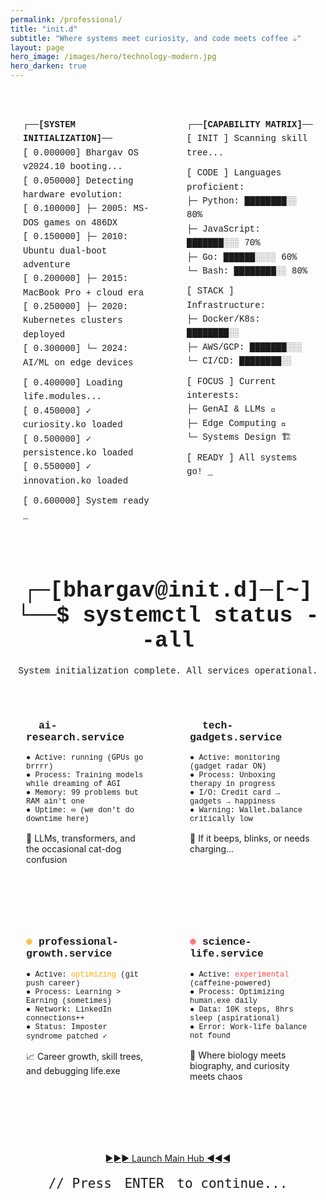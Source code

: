 ```yaml
---
permalink: /professional/
title: "init.d"
subtitle: "Where systems meet curiosity, and code meets coffee ☕"
layout: page
hero_image: /images/hero/technology-modern.jpg
hero_darken: true
---
```



<style>
@keyframes typing {
  from { width: 0 }
  to { width: 100% }
}

@keyframes blink {
  0%, 50% { opacity: 1 }
  51%, 100% { opacity: 0 }
}

.terminal {
  background: var(--terminal-bg);
  color: var(--terminal-text);
  font-family: 'Courier New', monospace;
  padding: 20px;
  border-radius: 8px;
  margin: 20px 0;
  border: 2px solid var(--terminal-border);
  box-shadow: 0 0 20px var(--terminal-shadow);
}

.boot-sequence {
  font-size: 14px;
  line-height: 1.6;
  margin-bottom: 20px;
}

.cursor::after {
  content: '_';
  animation: blink 1s infinite;
}

.service-card {
  background: linear-gradient(145deg, var(--card-bg), var(--bg-secondary));
  border: 1px solid var(--border-medium);
  border-radius: 12px;
  padding: 25px;
  margin: 15px 0;
  transition: all 0.3s ease;
  position: relative;
  overflow: hidden;
}

.service-card:hover {
  border-color: var(--terminal-text);
  box-shadow: 0 5px 20px var(--terminal-shadow);
  transform: translateY(-5px);
}

.service-card::before {
  content: '';
  position: absolute;
  top: 0;
  left: -100%;
  width: 100%;
  height: 2px;
  background: linear-gradient(90deg, transparent, var(--terminal-text), transparent);
  animation: scan 3s infinite;
}

@keyframes scan {
  0% { left: -100%; }
  100% { left: 100%; }
}

.status-indicator {
  display: inline-block;
  width: 10px;
  height: 10px;
  border-radius: 50%;
  margin-right: 10px;
  animation: pulse 2s infinite;
}

.status-ok { background: var(--terminal-text); }
.status-warning { background: #ffaa00; }
.status-info { background: var(--terminal-accent); }
.status-critical { background: #ff4444; }

@keyframes pulse {
  0%, 100% { opacity: 0.7; transform: scale(0.9); }
  50% { opacity: 1; transform: scale(1.1); }
}

.init-header {
  text-align: center;
  margin: 30px 0;
  font-family: 'Courier New', monospace;
}

.system-grid {
  display: grid;
  grid-template-columns: repeat(2, 1fr);
  gap: 20px;
  margin: 30px 0;
}

@media (max-width: 768px) {
  .system-grid {
    grid-template-columns: 1fr;
  }
}

.boot-complete {
  background: linear-gradient(135deg, #667eea 0%, #764ba2 100%);
  color: white;
  text-align: center;
  padding: 30px;
  border-radius: 15px;
  margin: 30px 0;
  position: relative;
  overflow: hidden;
}

.boot-complete::before {
  content: '';
  position: absolute;
  top: -50%;
  left: -50%;
  width: 200%;
  height: 200%;
  background: linear-gradient(45deg, transparent, rgba(255,255,255,0.1), transparent);
  animation: shine 3s infinite;
}

@keyframes shine {
  0% { transform: rotate(0deg); }
  100% { transform: rotate(360deg); }
}
</style>

<div style="display: grid; grid-template-columns: 1fr 1fr; gap: 20px; margin: 20px 0;">
  <!-- Left Terminal: System Boot & Life Journey -->
  <div class="terminal">
    <div class="boot-sequence">
      <div style="color: var(--terminal-accent); font-weight: bold;">┌──[SYSTEM INITIALIZATION]──</div>
      <div>[    0.000000] Bhargav OS v2024.10 booting...</div>
      <div>[    0.050000] Detecting hardware evolution:</div>
      <div>[    0.100000] ├─ 2005: MS-DOS games on 486DX</div>
      <div>[    0.150000] ├─ 2010: Ubuntu dual-boot adventure</div>
      <div>[    0.200000] ├─ 2015: MacBook Pro + cloud era</div>
      <div>[    0.250000] ├─ 2020: Kubernetes clusters deployed</div>
      <div>[    0.300000] └─ 2024: AI/ML on edge devices</div>
      <div style="margin-top: 10px;">[    0.400000] Loading life.modules...</div>
      <div>[    0.450000] ✓ curiosity.ko loaded</div>
      <div>[    0.500000] ✓ persistence.ko loaded</div>
      <div>[    0.550000] ✓ innovation.ko loaded</div>
      <div style="margin-top: 10px; color: var(--terminal-text);">[    0.600000] System ready <span class="cursor"></span></div>
    </div>
  </div>

  <!-- Right Terminal: Skills & Technology Stack -->
  <div class="terminal">
    <div class="boot-sequence">
      <div style="color: var(--terminal-secondary); font-weight: bold;">┌──[CAPABILITY MATRIX]──</div>
      <div>[  INIT  ] Scanning skill tree...</div>
      <div style="margin-top: 10px;">[  CODE  ] Languages proficient:</div>
      <div>         ├─ Python: ████████░░ 80%</div>
      <div>         ├─ JavaScript: ███████░░░ 70%</div>
      <div>         ├─ Go: ██████░░░░ 60%</div>
      <div>         └─ Bash: ████████░░ 80%</div>
      <div style="margin-top: 10px;">[  STACK ] Infrastructure:</div>
      <div>         ├─ Docker/K8s: ████████░░</div>
      <div>         ├─ AWS/GCP: ███████░░░</div>
      <div>         └─ CI/CD: ████████░░</div>
      <div style="margin-top: 10px;">[  FOCUS ] Current interests:</div>
      <div>         ├─ GenAI & LLMs 🤖</div>
      <div>         ├─ Edge Computing 📡</div>
      <div>         └─ Systems Design 🏗️</div>
      <div style="margin-top: 10px; color: var(--terminal-text);">[  READY ] All systems go! <span class="cursor"></span></div>
    </div>
  </div>
</div>

<style>
@media (max-width: 768px) {
  div[style*="grid-template-columns: 1fr 1fr"] {
    grid-template-columns: 1fr !important;
  }
}
</style>

<div class="init-header">
  <h1 style="color: var(--terminal-text); font-size: 2.5em; margin: 0;">
    ┌─[bhargav@init.d]─[~]<br>
    └──$ systemctl status --all
  </h1>
  <p style="color: var(--text-muted); margin-top: 20px;">System initialization complete. All services operational.</p>
</div>

<div class="system-grid">
  <div class="service-card">
    <h3 style="color: var(--terminal-text); font-family: 'Courier New', monospace; margin-top: 0;">
      <span class="status-indicator status-ok"></span>ai-research.service
    </h3>
    <div style="color: var(--text-secondary); font-family: 'Courier New', monospace; font-size: 12px; margin-bottom: 15px;">
      ● Active: <span style="color: var(--terminal-text);">running</span> (GPUs go brrrr)<br>
      ● Process: Training models while dreaming of AGI<br>
      ● Memory: 99 problems but RAM ain't one<br>
      ● Uptime: ∞ (we don't do downtime here)
    </div>
    <p style="color: var(--text-muted); font-size: 14px;">
      🤖 LLMs, transformers, and the occasional cat-dog confusion
    </p>
  </div>

  <div class="service-card">
    <h3 style="color: var(--terminal-text); font-family: 'Courier New', monospace; margin-top: 0;">
      <span class="status-indicator status-info"></span>tech-gadgets.service
    </h3>
    <div style="color: var(--text-secondary); font-family: 'Courier New', monospace; font-size: 12px; margin-bottom: 15px;">
      ● Active: <span style="color: var(--terminal-accent);">monitoring</span> (gadget radar ON)<br>
      ● Process: Unboxing therapy in progress<br>
      ● I/O: Credit card → gadgets → happiness<br>
      ● Warning: Wallet.balance critically low
    </div>
    <p style="color: var(--text-muted); font-size: 14px;">
      📱 If it beeps, blinks, or needs charging...
    </p>
  </div>

  <div class="service-card">
    <h3 style="color: var(--terminal-text); font-family: 'Courier New', monospace; margin-top: 0;">
      <span class="status-indicator status-warning"></span>professional-growth.service
    </h3>
    <div style="color: var(--text-secondary); font-family: 'Courier New', monospace; font-size: 12px; margin-bottom: 15px;">
      ● Active: <span style="color: #ffaa00;">optimizing</span> (git push career)<br>
      ● Process: Learning > Earning (sometimes)<br>
      ● Network: LinkedIn connections++<br>
      ● Status: Imposter syndrome patched ✓
    </div>
    <p style="color: var(--text-muted); font-size: 14px;">
      📈 Career growth, skill trees, and debugging life.exe
    </p>
  </div>

  <div class="service-card">
    <h3 style="color: var(--terminal-text); font-family: 'Courier New', monospace; margin-top: 0;">
      <span class="status-indicator status-critical"></span>science-life.service
    </h3>
    <div style="color: var(--text-secondary); font-family: 'Courier New', monospace; font-size: 12px; margin-bottom: 15px;">
      ● Active: <span style="color: #ff4444;">experimental</span> (caffeine-powered)<br>
      ● Process: Optimizing human.exe daily<br>
      ● Data: 10K steps, 8hrs sleep (aspirational)<br>
      ● Error: Work-life balance not found
    </div>
    <p style="color: var(--text-muted); font-size: 14px;">
      🧬 Where biology meets biography, and curiosity meets chaos
    </p>
  </div>
</div>

<style>
/* Retro Launch Button styles are now in app.scss for consistency */
</style>

<div style="text-align: center; margin-top: 60px; margin-bottom: 40px;">
  <a href="https://dkbachary.github.io" target="_blank" class="retro-launch-button" id="launch-button">
    <span class="retro-arrow">►►►</span> Launch Main Hub <span class="retro-arrow">◄◄◄</span>
  </a>
  <p style="font-family: 'VT323', monospace; color: var(--text-muted); font-size: 1.5em; margin-top: 20px;">
    // Press <kbd style="background: var(--kbd-bg); padding: 2px 8px; border-radius: 4px; color: var(--kbd-text); border: 1px solid var(--kbd-border);">ENTER</kbd> to continue...
  </p>
</div>

<script>
document.addEventListener('DOMContentLoaded', function() {
  document.addEventListener('keydown', function(event) {
    if (event.key === 'Enter') {
      event.preventDefault();
      const launchButton = document.getElementById('launch-button');
      if (launchButton) {
        // Visual feedback: flash the button
        launchButton.style.transform = 'scale(0.95)';
        setTimeout(function() {
          launchButton.style.transform = 'scale(1.05)';
          setTimeout(function() {
            window.open(launchButton.href, '_blank');
          }, 100);
        }, 100);
      }
    }
  });
});
</script>